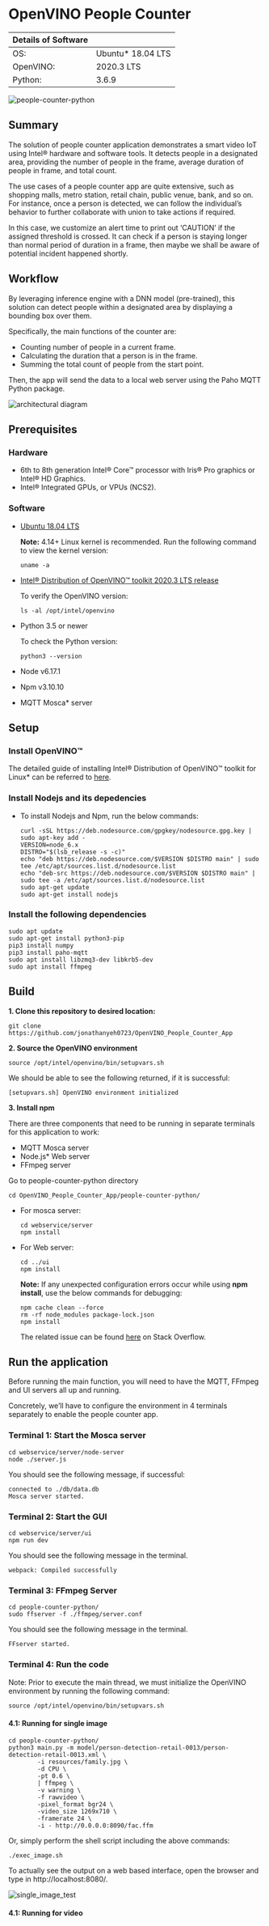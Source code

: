 # OpenVINO People Counter


| Details of Software |                    |                   
|---------------------|--------------------|
| OS:                 | Ubuntu\* 18.04 LTS |
| OpenVINO:           | 2020.3 LTS         |
| Python:             |  3.6.9             |

![people-counter-python](./images/read_me_title.jpg)

## Summary

The solution of people counter application demonstrates a smart video IoT using Intel® hardware and software tools. It detects people in a designated area, providing the number of people in the frame, average duration of people in frame, and total count.

The use cases of a people counter app are quite extensive, such as shopping malls, metro station, retail chain, public venue, bank, and so on. For instance, once a person is detected, we can follow the individual’s behavior to further collaborate with union to take actions if required. 

In this case, we customize an alert time to print out ‘CAUTION’ if the assigned threshold is crossed. It can check if a person is staying longer than normal period of duration in a frame, then maybe we shall be aware of potential incident happened shortly.

## Workflow

By leveraging inference engine with a DNN model (pre-trained), this solution can detect people within a designated area by displaying a bounding box over them.

Specifically, the main functions of the counter are:

- Counting number of people in a current frame.
- Calculating the duration that a person is in the frame.
- Summing the total count of people from the start point. 

Then, the app will send the data to a local web server using the Paho MQTT Python package.

![architectural diagram](./images/workflow_pipeline.jpg)

## Prerequisites

### Hardware

*  6th to 8th generation Intel® Core™ processor with Iris® Pro graphics or Intel® HD Graphics.
*  Intel® Integrated GPUs, or VPUs (NCS2).

### Software

*   [Ubuntu 18.04 LTS](https://releases.ubuntu.com/18.04/?_ga=2.147695671.1840577867.1601734098-557861503.1601734098)
    
    **Note:** 4.14+ Linux kernel is recommended. Run the following command to view the kernel version:
    
     ```
     uname -a
     ```
*   [Intel® Distribution of OpenVINO™ toolkit 2020.3 LTS release](https://software.intel.com/content/www/us/en/develop/articles/openvino-2020-3-lts-relnotes.html)
    
    To verify the OpenVINO version:
    ```
    ls -al /opt/intel/openvino
    ```
*   Python 3.5 or newer
    
    To check the Python version:
    ```
    python3 --version
    ```
*   Node v6.17.1
*   Npm v3.10.10
*   MQTT Mosca\* server
        
## Setup

### Install OpenVINO™ 

The detailed guide of installing Intel® Distribution of OpenVINO™ toolkit for Linux* can be referred to [here](https://docs.openvinotoolkit.org/latest/openvino_docs_install_guides_installing_openvino_linux.html).

### Install Nodejs and its depedencies

- To install Nodejs and Npm, run the below commands:
	```
	curl -sSL https://deb.nodesource.com/gpgkey/nodesource.gpg.key | sudo apt-key add -
	VERSION=node_6.x
	DISTRO="$(lsb_release -s -c)"
	echo "deb https://deb.nodesource.com/$VERSION $DISTRO main" | sudo tee /etc/apt/sources.list.d/nodesource.list
	echo "deb-src https://deb.nodesource.com/$VERSION $DISTRO main" | sudo tee -a /etc/apt/sources.list.d/nodesource.list
	sudo apt-get update
	sudo apt-get install nodejs
	```

### Install the following dependencies

```
sudo apt update
sudo apt-get install python3-pip
pip3 install numpy
pip3 install paho-mqtt
sudo apt install libzmq3-dev libkrb5-dev
sudo apt install ffmpeg
```

## Build
**1. Clone this repository to desired location:**
```
git clone https://github.com/jonathanyeh0723/OpenVINO_People_Counter_App
```
**2. Source the OpenVINO environment**
```
source /opt/intel/openvino/bin/setupvars.sh
```
   We should be able to see the following returned, if it is successful:
```
[setupvars.sh] OpenVINO environment initialized
```
**3. Install npm**

There are three components that need to be running in separate terminals for this application to work:

-   MQTT Mosca server 
-   Node.js* Web server
-   FFmpeg server
     
Go to people-counter-python directory
```
cd OpenVINO_People_Counter_App/people-counter-python/
```
* For mosca server:
   ```
   cd webservice/server
   npm install
   ```

* For Web server:
  ```
  cd ../ui
  npm install
  ```
  **Note:** If any unexpected configuration errors occur while using **npm install**, use the below commands for debugging:
   ```
   npm cache clean --force 
   rm -rf node_modules package-lock.json
   npm install
   ```
   The related issue can be found [here](https://stackoverflow.com/questions/42308879/how-to-solve-npm-error-npm-err-code-elifecycle) on Stack Overflow.

## Run the application

Before running the main function, you will need to have the MQTT, FFmpeg and UI servers all up and running. 

Concretely, we’ll have to configure the environment in 4 terminals separately to enable the people counter app.

### Terminal 1: Start the Mosca server

```
cd webservice/server/node-server
node ./server.js
```

You should see the following message, if successful:
```
connected to ./db/data.db
Mosca server started.
```

### Terminal 2: Start the GUI

```
cd webservice/server/ui
npm run dev
```

You should see the following message in the terminal.
```
webpack: Compiled successfully
```

### Terminal 3: FFmpeg Server

```
cd people-counter-python/
sudo ffserver -f ./ffmpeg/server.conf
```

You should see the following message in the terminal.
```
FFserver started.
```

### Terminal 4: Run the code

Note: Prior to execute the main thread, we must initialize the OpenVINO environment by running the following command:

```
source /opt/intel/openvino/bin/setupvars.sh 
```

#### 4.1: Running for single image

```
cd people-counter-python/
python3 main.py -m model/person-detection-retail-0013/person-detection-retail-0013.xml \
        -i resources/family.jpg \
        -d CPU \
        -pt 0.6 \
        | ffmpeg \
        -v warning \
        -f rawvideo \
        -pixel_format bgr24 \
        -video_size 1269x710 \
        -framerate 24 \
        -i - http://0.0.0.0:8090/fac.ffm
```

Or, simply perform the shell script including the above commands:

```
./exec_image.sh
```

To actually see the output on a web based interface, open the browser and type in http://localhost:8080/.

![single_image_test](./test/test_image.jpg)

#### 4.1: Running for video
